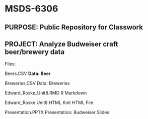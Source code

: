 # MSDS-6306
## PURPOSE: Public Repository for Classwork
## PROJECT: Analyze Budweiser craft beer/brewery data

Files:

Beers.CSV                <b>Data: Beer</B>

Breweries.CSV            Data: Breweries

Edward_Roske_Unit8.RMD   R Markdown

Edward_Roske.Unit8.HTML  Knit HTML File

Presentation.PPTX        Presentation: Budweiser Slides
